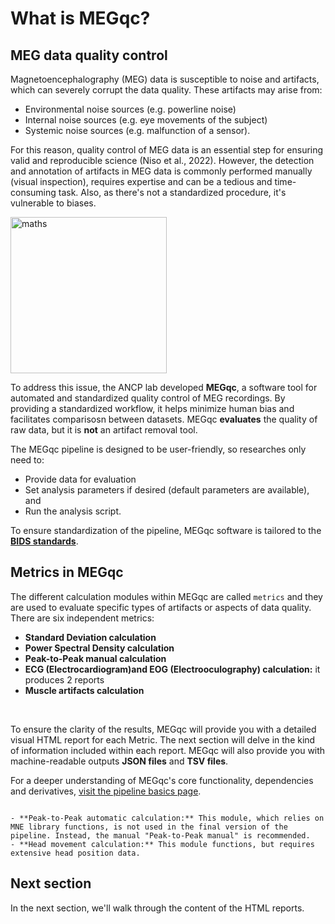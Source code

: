 # What is MEGqc?

## MEG data quality control
Magnetoencephalography (MEG) data is susceptible to  noise and artifacts, which can severely corrupt the data quality. These artifacts may arise from:
- Environmental noise sources (e.g. powerline noise)
- Internal noise sources (e.g. eye movements of the subject)
- Systemic noise sources (e.g. malfunction of a sensor).

For this reason, quality control of MEG data is an essential step for ensuring valid and reproducible science (Niso et al., 2022). However, the detection and annotation of artifacts in MEG data is commonly performed manually (visual inspection), requires expertise and can be a tedious and time-consuming task. Also, as there's not a standardized procedure, it's vulnerable to biases.

<img src="https://media1.tenor.com/m/DCycRQnBpOYAAAAd/math-hmm.gif" alt="maths" width="250px">


To address this issue, the ANCP lab developed **MEGqc**, a software tool for automated and standardized quality control of MEG recordings. By providing a standardized workflow, it helps minimize human bias and facilitates comparisosn between datasets. MEGqc **evaluates** the quality of raw data, but it is **not** an artifact removal tool.

The MEGqc pipeline is designed to be user-friendly, so researches only need to:
- Provide data for evaluation
- Set analysis parameters if desired (default parameters are available), and 
- Run the analysis script.

To ensure standardization of the pipeline, MEGqc software is tailored to the [**BIDS standards**](details.md).


## Metrics in MEGqc
The different calculation modules within MEGqc are called `metrics` and they are used to evaluate specific types of artifacts or aspects of data quality. There are six independent metrics:
- **Standard Deviation calculation**
- **Power Spectral Density calculation**
- **Peak-to-Peak manual calculation**
- **ECG (Electrocardiogram)and EOG (Electrooculography) calculation:** it produces 2 reports
- **Muscle artifacts calculation**
<br>  

To ensure the clarity of the results, MEGqc will provide you with a detailed visual HTML report for each Metric. The next section will delve in the kind of information included within each report. MEGqc will also provide you with machine-readable outputs **JSON files** and **TSV files**. 

For a deeper understanding of MEGqc's core functionality, dependencies and derivatives, [visit the pipeline basics page](details.md).


```{admonition} There are 2 other metrics within MEG QC:

- **Peak-to-Peak automatic calculation:** This module, which relies on MNE library functions, is not used in the final version of the pipeline. Instead, the manual "Peak-to-Peak manual" is recommended.
- **Head movement calculation:** This module functions, but requires extensive head position data.

``` 


## Next section
In the next section, we'll walk through the content of the HTML reports.      

        
